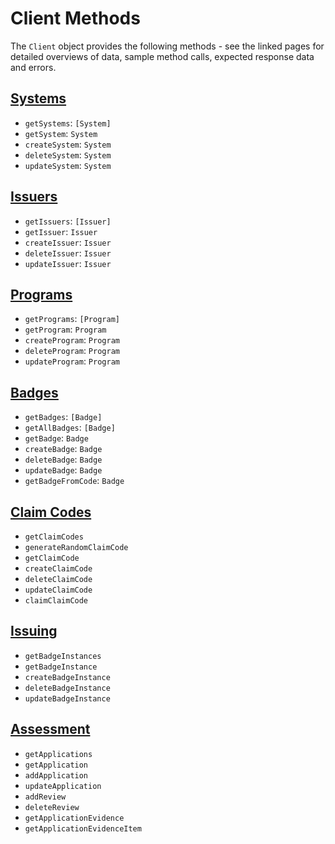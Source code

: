 # Client Methods

The `Client` object provides the following methods - see the linked pages for detailed overviews of data, sample method calls, expected response data and errors.

## [Systems](systems.md)

* `getSystems`: `[System]` 
* `getSystem`: `System`
* `createSystem`: `System`
* `deleteSystem`: `System`
* `updateSystem`: `System`

## [Issuers](issuers.md)

* `getIssuers`: `[Issuer]`
* `getIssuer`: `Issuer`
* `createIssuer`: `Issuer`
* `deleteIssuer`: `Issuer`
* `updateIssuer`: `Issuer`

## [Programs](programs.md)

* `getPrograms`: `[Program]`
* `getProgram`: `Program`
* `createProgram`: `Program`
* `deleteProgram`: `Program`
* `updateProgram`: `Program`

## [Badges](badges.md)

* `getBadges`: `[Badge]`
* `getAllBadges`: `[Badge]`
* `getBadge`: `Badge`
* `createBadge`: `Badge`
* `deleteBadge`: `Badge`
* `updateBadge`: `Badge`
* `getBadgeFromCode`: `Badge`

## [Claim Codes](claim-codes.md)

* `getClaimCodes`
* `generateRandomClaimCode`
* `getClaimCode`
* `createClaimCode`
* `deleteClaimCode`
* `updateClaimCode`
* `claimClaimCode`

## [Issuing](issuing.md)

* `getBadgeInstances`
* `getBadgeInstance`
* `createBadgeInstance`
* `deleteBadgeInstance`
* `updateBadgeInstance`

## [Assessment](assessment.md)

* `getApplications`
* `getApplication`
* `addApplication`
* `updateApplication`
* `addReview`
* `deleteReview`
* `getApplicationEvidence`
* `getApplicationEvidenceItem`

